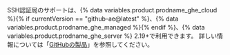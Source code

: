 SSH認証局のサポートは、{% data variables.product.prodname_ghe_cloud %}{% if currentVersion == "github-ae@latest" %}、{% data variables.product.prodname_ghe_managed %}{% endif %}、{% data variables.product.prodname_ghe_server %} 2.19+で利用できます。 詳しい情報については「[GitHubの製品](/articles/githubs-products)」を参照してください。
